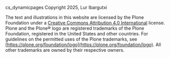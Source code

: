 cs_dynamicpages Copyright 2025, Lur Ibargutxi

The text and illustrations in this website are licensed by the Plone Foundation under a [Creative Commons Attribution 4.0 International](https://creativecommons.org/licenses/by/4.0/) license. Plone and the Plone® logo are registered trademarks of the Plone Foundation, registered in the United States and other countries. For guidelines on the permitted uses of the Plone trademarks, see [https://plone.org/foundation/logo](https://plone.org/foundation/logo). All other trademarks are owned by their respective owners.
